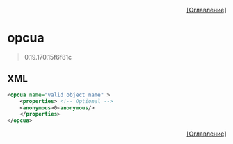 <p align='right'><a href='index.html'>[Оглавление]</a></p>

# opcua
> 0.19.170.15f6f81c
## XML
````xml
<opcua name="valid object name" >
	<properties> <!-- Optional -->
	<anonymous>0<anonymous/>
	</properties>
</opcua>
````

<p align='right'><a href='index.html'>[Оглавление]</a></p>


